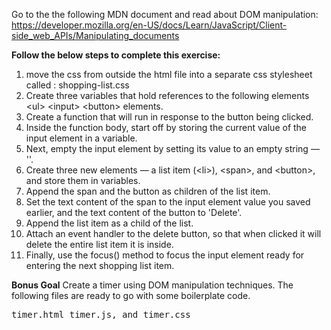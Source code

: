 Go to the the following MDN document and read about DOM manipulation:
https://developer.mozilla.org/en-US/docs/Learn/JavaScript/Client-side_web_APIs/Manipulating_documents

**Follow the below steps to complete this exercise:**

1. move the css from outside the html file into a separate css stylesheet called : shopping-list.css
2. Create three variables that hold references to the following elements &lt;ul&gt; &lt;input&gt; &lt;button&gt; elements.
3. Create a function that will run in response to the button being clicked.
4. Inside the function body, start off by storing the current value of the input element in a variable.
5. Next, empty the input element by setting its value to an empty string — ''.
6. Create three new elements — a list item (&lt;li&gt;), &lt;span&gt;, and &lt;button&gt;, and store them in variables.
7. Append the span and the button as children of the list item.
8. Set the text content of the span to the input element value you saved earlier, and the text content of the button to 'Delete'.
9. Append the list item as a child of the list.
10. Attach an event handler to the delete button, so that when clicked it will delete the entire list item it is inside.
11. Finally, use the focus() method to focus the input element ready for entering the next shopping list item.

**Bonus Goal**
Create a timer using DOM manipulation techniques. The following files are ready to go with some boilerplate code.
<pre>timer.html timer.js, and timer.css</pre> 


